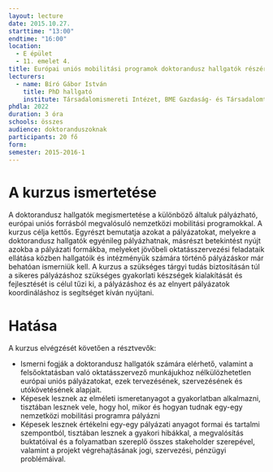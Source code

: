 ```yaml
---
layout: lecture
date: 2015.10.27.
starttime: "13:00"
endtime: "16:00"
location:
  - E épület
  - 11. emelet 4.
title: Európai uniós mobilitási programok doktorandusz hallgatók részére
lecturers:
  - name: Bíró Gábor István
    title: PhD hallgató 
    institute: Társadalomismereti Intézet, BME Gazdaság- és Társadalomtudományi Kar
phdla: 2022
duration: 3 óra
schools: összes
audience: doktoranduszoknak
participants: 20 fő
form: 
semester: 2015-2016-1
---
```


# A kurzus ismertetése

A doktorandusz hallgatók megismertetése a különböző általuk pályázható, európai uniós forrásból megvalósuló nemzetközi mobilitási programokkal. A kurzus célja kettős. Egyrészt bemutatja azokat a pályázatokat, melyekre a doktorandusz hallgatók egyénileg pályázhatnak, másrészt betekintést nyújt azokba a pályázati formákba, melyeket jövőbeli oktatásszervezési feladataik ellátása közben hallgatóik és intézményük számára történő pályázáskor már behatóan ismerniük kell. A kurzus a szükséges tárgyi tudás biztosításán túl a sikeres pályázáshoz szükséges gyakorlati készségek kialakítását és fejlesztését is célul tűzi ki, a pályázáshoz és az elnyert pályázatok koordináláshoz is segítséget kíván nyújtani.

# Hatása

A kurzus elvégzését követően a résztvevők:

* Ismerni fogják a doktorandusz hallgatók számára elérhető, valamint a felsőoktatásban való oktatásszervező munkájukhoz nélkülözhetetlen európai uniós pályázatokat, ezek tervezésének, szervezésének és utókövetésének alapjait.
* Képesek lesznek az elméleti ismeretanyagot a gyakorlatban alkalmazni, tisztában lesznek vele, hogy hol, mikor és hogyan tudnak egy-egy nemzetközi mobilitási programra pályázni
* Képesek lesznek értékelni egy-egy pályázati anyagot formai és tartalmi szempontból, tisztában lesznek a gyakori hibákkal, a megvalósítás buktatóival és a folyamatban szereplő összes stakeholder szerepével, valamint a projekt végrehajtásának jogi, szervezési, pénzügyi problémáival.
